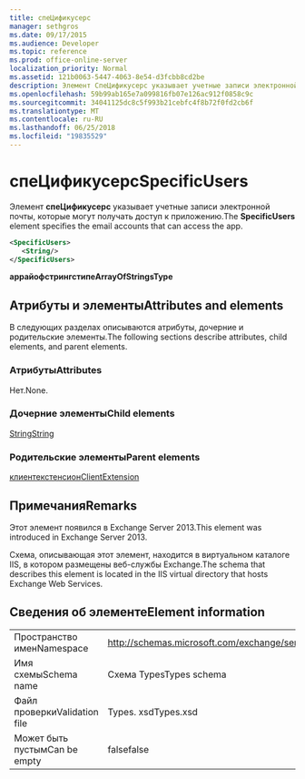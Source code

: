 ```yaml
---
title: спеЦификусерс
manager: sethgros
ms.date: 09/17/2015
ms.audience: Developer
ms.topic: reference
ms.prod: office-online-server
localization_priority: Normal
ms.assetid: 121b0063-5447-4063-8e54-d3fcbb8cd2be
description: Элемент СпеЦификусерс указывает учетные записи электронной почты, которые могут получать доступ к приложению.
ms.openlocfilehash: 59b99ab165e7a099816fb07e126ac912f0858c9c
ms.sourcegitcommit: 34041125dc8c5f993b21cebfc4f8b72f0fd2cb6f
ms.translationtype: MT
ms.contentlocale: ru-RU
ms.lasthandoff: 06/25/2018
ms.locfileid: "19835529"
---
```

# <a name="specificusers"></a><span data-ttu-id="64c35-103">спеЦификусерс</span><span class="sxs-lookup"><span data-stu-id="64c35-103">SpecificUsers</span></span>

<span data-ttu-id="64c35-104">Элемент **спеЦификусерс** указывает учетные записи электронной почты, которые могут получать доступ к приложению.</span><span class="sxs-lookup"><span data-stu-id="64c35-104">The **SpecificUsers** element specifies the email accounts that can access the app.</span></span> 
  
```XML
<SpecificUsers>
   <String/>
</SpecificUsers>
```

 <span data-ttu-id="64c35-105">**аррайофстрингстипе**</span><span class="sxs-lookup"><span data-stu-id="64c35-105">**ArrayOfStringsType**</span></span>
## <a name="attributes-and-elements"></a><span data-ttu-id="64c35-106">Атрибуты и элементы</span><span class="sxs-lookup"><span data-stu-id="64c35-106">Attributes and elements</span></span>

<span data-ttu-id="64c35-107">В следующих разделах описываются атрибуты, дочерние и родительские элементы.</span><span class="sxs-lookup"><span data-stu-id="64c35-107">The following sections describe attributes, child elements, and parent elements.</span></span>
  
### <a name="attributes"></a><span data-ttu-id="64c35-108">Атрибуты</span><span class="sxs-lookup"><span data-stu-id="64c35-108">Attributes</span></span>

<span data-ttu-id="64c35-109">Нет.</span><span class="sxs-lookup"><span data-stu-id="64c35-109">None.</span></span>
  
### <a name="child-elements"></a><span data-ttu-id="64c35-110">Дочерние элементы</span><span class="sxs-lookup"><span data-stu-id="64c35-110">Child elements</span></span>

[<span data-ttu-id="64c35-111">String</span><span class="sxs-lookup"><span data-stu-id="64c35-111">String</span></span>](string.md)
  
### <a name="parent-elements"></a><span data-ttu-id="64c35-112">Родительские элементы</span><span class="sxs-lookup"><span data-stu-id="64c35-112">Parent elements</span></span>

[<span data-ttu-id="64c35-113">клиентекстенсион</span><span class="sxs-lookup"><span data-stu-id="64c35-113">ClientExtension</span></span>](clientextension.md)
  
## <a name="remarks"></a><span data-ttu-id="64c35-114">Примечания</span><span class="sxs-lookup"><span data-stu-id="64c35-114">Remarks</span></span>

<span data-ttu-id="64c35-115">Этот элемент появился в Exchange Server 2013.</span><span class="sxs-lookup"><span data-stu-id="64c35-115">This element was introduced in Exchange Server 2013.</span></span>
  
<span data-ttu-id="64c35-116">Схема, описывающая этот элемент, находится в виртуальном каталоге IIS, в котором размещены веб-службы Exchange.</span><span class="sxs-lookup"><span data-stu-id="64c35-116">The schema that describes this element is located in the IIS virtual directory that hosts Exchange Web Services.</span></span>
  
## <a name="element-information"></a><span data-ttu-id="64c35-117">Сведения об элементе</span><span class="sxs-lookup"><span data-stu-id="64c35-117">Element information</span></span>

|||
|:-----|:-----|
|<span data-ttu-id="64c35-118">Пространство имен</span><span class="sxs-lookup"><span data-stu-id="64c35-118">Namespace</span></span>  <br/> |http://schemas.microsoft.com/exchange/services/2006/types  <br/> |
|<span data-ttu-id="64c35-119">Имя схемы</span><span class="sxs-lookup"><span data-stu-id="64c35-119">Schema name</span></span>  <br/> |<span data-ttu-id="64c35-120">Схема Types</span><span class="sxs-lookup"><span data-stu-id="64c35-120">Types schema</span></span>  <br/> |
|<span data-ttu-id="64c35-121">Файл проверки</span><span class="sxs-lookup"><span data-stu-id="64c35-121">Validation file</span></span>  <br/> |<span data-ttu-id="64c35-122">Types. xsd</span><span class="sxs-lookup"><span data-stu-id="64c35-122">Types.xsd</span></span>  <br/> |
|<span data-ttu-id="64c35-123">Может быть пустым</span><span class="sxs-lookup"><span data-stu-id="64c35-123">Can be empty</span></span>  <br/> |<span data-ttu-id="64c35-124">false</span><span class="sxs-lookup"><span data-stu-id="64c35-124">false</span></span>  <br/> |
   

